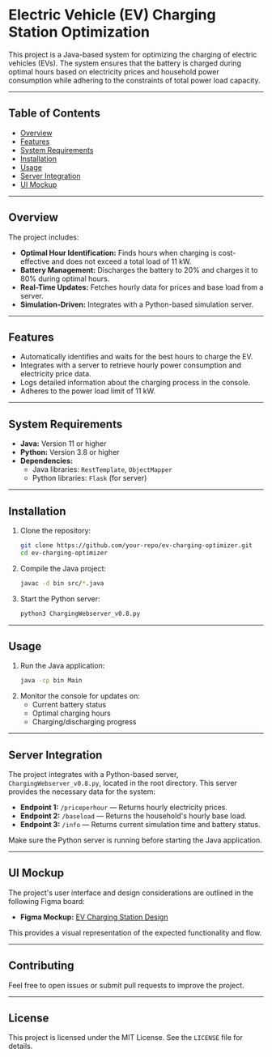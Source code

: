 # Electric Vehicle (EV) Charging Station Optimization

This project is a Java-based system for optimizing the charging of electric vehicles (EVs). The system ensures that the battery is charged during optimal hours based on electricity prices and household power consumption while adhering to the constraints of total power load capacity.

---

## Table of Contents
- [Overview](#overview)
- [Features](#features)
- [System Requirements](#system-requirements)
- [Installation](#installation)
- [Usage](#usage)
- [Server Integration](#server-integration)
- [UI Mockup](#ui-mockup)

---

## Overview
The project includes:
- **Optimal Hour Identification:** Finds hours when charging is cost-effective and does not exceed a total load of 11 kW.
- **Battery Management:** Discharges the battery to 20% and charges it to 80% during optimal hours.
- **Real-Time Updates:** Fetches hourly data for prices and base load from a server.
- **Simulation-Driven:** Integrates with a Python-based simulation server.

---

## Features
- Automatically identifies and waits for the best hours to charge the EV.
- Integrates with a server to retrieve hourly power consumption and electricity price data.
- Logs detailed information about the charging process in the console.
- Adheres to the power load limit of 11 kW.

---

## System Requirements
- **Java:** Version 11 or higher
- **Python:** Version 3.8 or higher
- **Dependencies:**
    - Java libraries: `RestTemplate`, `ObjectMapper`
    - Python libraries: `Flask` (for server)

---

## Installation
1. Clone the repository:
    ```bash
    git clone https://github.com/your-repo/ev-charging-optimizer.git
    cd ev-charging-optimizer
    ```
2. Compile the Java project:
    ```bash
    javac -d bin src/*.java
    ```
3. Start the Python server:
    ```bash
    python3 ChargingWebserver_v0.8.py
    ```

---

## Usage
1. Run the Java application:
    ```bash
    java -cp bin Main
    ```
2. Monitor the console for updates on:
    - Current battery status
    - Optimal charging hours
    - Charging/discharging progress

---

## Server Integration
The project integrates with a Python-based server, `ChargingWebserver_v0.8.py`, located in the root directory. This server provides the necessary data for the system:
- **Endpoint 1:** `/priceperhour` — Returns hourly electricity prices.
- **Endpoint 2:** `/baseload` — Returns the household's hourly base load.
- **Endpoint 3:** `/info` — Returns current simulation time and battery status.

Make sure the Python server is running before starting the Java application.

---

## UI Mockup
The project's user interface and design considerations are outlined in the following Figma board:
- **Figma Mockup:** [EV Charging Station Design](https://www.figma.com/board/y69YSBfZzxf308kUPjqUwj/Laddstation?node-id=0-1&node-type=canvas&t=4jHEFDFmGLF5fFTU-0)

This provides a visual representation of the expected functionality and flow.

---

## Contributing
Feel free to open issues or submit pull requests to improve the project.

---

## License
This project is licensed under the MIT License. See the `LICENSE` file for details.

